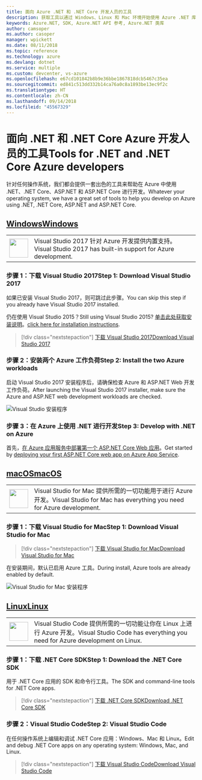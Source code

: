 ```yaml
---
title: 面向 Azure .NET 和 .NET Core 开发人员的工具
description: 获取工具以通过 Windows、Linux 和 Mac 环境开始使用 Azure .NET 库。
keywords: Azure.NET, SDK, Azure.NET API 参考, Azure.NET 类库
author: camsoper
ms.author: casoper
manager: wpickett
ms.date: 08/11/2018
ms.topic: reference
ms.technology: azure
ms.devlang: dotnet
ms.service: multiple
ms.custom: devcenter, vs-azure
ms.openlocfilehash: e67cd101842b8b9e36bbe1867818dcb5467c35ea
ms.sourcegitcommit: ed841c513dd332b14ca76a0c8a1893be13ec9f2c
ms.translationtype: HT
ms.contentlocale: zh-CN
ms.lasthandoff: 09/14/2018
ms.locfileid: "45567329"
---
```

# <a name="tools-for-net-and-net-core-azure-developers"></a><span data-ttu-id="1190a-104">面向 .NET 和 .NET Core Azure 开发人员的工具</span><span class="sxs-lookup"><span data-stu-id="1190a-104">Tools for .NET and .NET Core Azure developers</span></span>

<span data-ttu-id="1190a-105">针对任何操作系统，我们都会提供一套出色的工具来帮助在 Azure 中使用 .NET、.NET Core、ASP.NET 和 ASP.NET Core 进行开发。</span><span class="sxs-lookup"><span data-stu-id="1190a-105">Whatever your operating system, we have a great set of tools to help you develop on Azure using .NET, .NET Core, ASP.NET and ASP.NET Core.</span></span>

## <a name="windowstabwindows"></a>[<span data-ttu-id="1190a-106">Windows</span><span class="sxs-lookup"><span data-stu-id="1190a-106">Windows</span></span>](#tab/windows)

<table>
  <tr>
    <td width="50">
        <img src="https://docs.microsoft.com/en-us/media/logos/logo_vs-ide.svg" width="50" height="50"></img>
    </td>
    <td>
        <span data-ttu-id="1190a-107">Visual Studio 2017 针对 Azure 开发提供内置支持。</span><span class="sxs-lookup"><span data-stu-id="1190a-107">Visual Studio 2017 has built-in support for Azure development.</span></span>
    </td>
  </tr>
</table>

### <a name="step-1-download-visual-studio-2017"></a><span data-ttu-id="1190a-108">步骤 1：下载 Visual Studio 2017</span><span class="sxs-lookup"><span data-stu-id="1190a-108">Step 1: Download Visual Studio 2017</span></span>

<span data-ttu-id="1190a-109">如果已安装 Visual Studio 2017，则可跳过此步骤。</span><span class="sxs-lookup"><span data-stu-id="1190a-109">You can skip this step if you already have Visual Studio 2017 installed.</span></span>

<span data-ttu-id="1190a-110">仍在使用 Visual Studio 2015？</span><span class="sxs-lookup"><span data-stu-id="1190a-110">Still using Visual Studio 2015?</span></span>  <span data-ttu-id="1190a-111">[单击此处获取安装说明](dotnet-sdk-vs2015-install.md)。</span><span class="sxs-lookup"><span data-stu-id="1190a-111">[click here for installation instructions](dotnet-sdk-vs2015-install.md).</span></span>

> [!div class="nextstepaction"]
> [<span data-ttu-id="1190a-112">下载 Visual Studio 2017</span><span class="sxs-lookup"><span data-stu-id="1190a-112">Download Visual Studio 2017</span></span>](https://www.visualstudio.com/downloads/)

### <a name="step-2-install-the-two-azure-workloads"></a><span data-ttu-id="1190a-113">步骤 2：安装两个 Azure 工作负荷</span><span class="sxs-lookup"><span data-stu-id="1190a-113">Step 2: Install the two Azure workloads</span></span>

<span data-ttu-id="1190a-114">启动 Visual Studio 2017 安装程序后，请确保检查 Azure 和 ASP.NET Web 开发工作负荷。</span><span class="sxs-lookup"><span data-stu-id="1190a-114">After launching the Visual Studio 2017 installer, make sure the Azure and ASP.NET web development workloads are checked.</span></span>

![Visual Studio 安装程序](media/dotnet-tools/azure-workloads.png)

### <a name="step-3-develop-with-net-on-azure"></a><span data-ttu-id="1190a-116">步骤 3：在 Azure 上使用 .NET 进行开发</span><span class="sxs-lookup"><span data-stu-id="1190a-116">Step 3: Develop with .NET on Azure</span></span>

<span data-ttu-id="1190a-117">首先，[在 Azure 应用服务中部署第一个 ASP.NET Core Web 应用](https://docs.microsoft.com/azure/app-service-web/app-service-web-get-started-dotnet)。</span><span class="sxs-lookup"><span data-stu-id="1190a-117">Get started by [deploying your first ASP.NET Core web app on Azure App Service](https://docs.microsoft.com/azure/app-service-web/app-service-web-get-started-dotnet).</span></span>

## <a name="macostabmacos"></a>[<span data-ttu-id="1190a-118">macOS</span><span class="sxs-lookup"><span data-stu-id="1190a-118">macOS</span></span>](#tab/macos)
<table>
  <tr>
    <td width="50">
        <img src="https://docs.microsoft.com/en-us/media/logos/logo_vs-mac.svg" width="50" height="50"></img>
    </td>
    <td>
        <span data-ttu-id="1190a-119">Visual Studio for Mac 提供所需的一切功能用于进行 Azure 开发。</span><span class="sxs-lookup"><span data-stu-id="1190a-119">Visual Studio for Mac has everything you need for Azure development.</span></span>
    </td>
  </tr>
</table>

### <a name="step-1-download-visual-studio-for-mac"></a><span data-ttu-id="1190a-120">步骤 1：下载 Visual Studio for Mac</span><span class="sxs-lookup"><span data-stu-id="1190a-120">Step 1: Download Visual Studio for Mac</span></span>

> [!div class="nextstepaction"]
> [<span data-ttu-id="1190a-121">下载 Visual Studio for Mac</span><span class="sxs-lookup"><span data-stu-id="1190a-121">Download Visual Studio for Mac</span></span>](https://www.visualstudio.com/vs/visual-studio-mac/)

<span data-ttu-id="1190a-122">在安装期间，默认已启用 Azure 工具。</span><span class="sxs-lookup"><span data-stu-id="1190a-122">During install, Azure tools are already enabled by default.</span></span>

![Visual Studio for Mac 安装程序](media/dotnet-tools/azure-vsmac.png)

## <a name="linuxtablinux"></a>[<span data-ttu-id="1190a-124">Linux</span><span class="sxs-lookup"><span data-stu-id="1190a-124">Linux</span></span>](#tab/linux)

<table>
  <tr>
    <td width="50">
        <img src="https://docs.microsoft.com/en-us/visualstudio/products/images/vs-code.svg" width="50" height="50"></img>
    </td>
    <td>
        <span data-ttu-id="1190a-125">Visual Studio Code 提供所需的一切功能让你在 Linux 上进行 Azure 开发。</span><span class="sxs-lookup"><span data-stu-id="1190a-125">Visual Studio Code has everything you need for Azure development on Linux.</span></span>
    </td>
  </tr>
</table>

### <a name="step-1-download-the-net-core-sdk"></a><span data-ttu-id="1190a-126">步骤 1：下载 .NET Core SDK</span><span class="sxs-lookup"><span data-stu-id="1190a-126">Step 1: Download the .NET Core SDK</span></span>

<span data-ttu-id="1190a-127">用于 .NET Core 应用的 SDK 和命令行工具。</span><span class="sxs-lookup"><span data-stu-id="1190a-127">The SDK and command-line tools for .NET Core apps.</span></span>

> [!div class="nextstepaction"]
> [<span data-ttu-id="1190a-128">下载 .NET Core SDK</span><span class="sxs-lookup"><span data-stu-id="1190a-128">Download .NET Core SDK</span></span>](https://www.microsoft.com/net/core)

### <a name="step-2-visual-studio-code"></a><span data-ttu-id="1190a-129">步骤 2：Visual Studio Code</span><span class="sxs-lookup"><span data-stu-id="1190a-129">Step 2: Visual Studio Code</span></span>

<span data-ttu-id="1190a-130">在任何操作系统上编辑和调试 .NET Core 应用：Windows、Mac 和 Linux。</span><span class="sxs-lookup"><span data-stu-id="1190a-130">Edit and debug .NET Core apps on any operating system: Windows, Mac, and Linux.</span></span>

> [!div class="nextstepaction"]
> [<span data-ttu-id="1190a-131">下载 Visual Studio Code</span><span class="sxs-lookup"><span data-stu-id="1190a-131">Download Visual Studio Code</span></span>](https://code.visualstudio.com)
